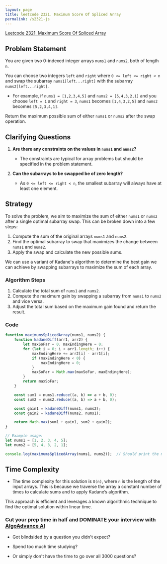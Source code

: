 ```yaml
---
layout: page
title: leetcode 2321. Maximum Score Of Spliced Array
permalink: /s2321-js
---
```

[Leetcode 2321. Maximum Score Of Spliced Array](https://algoadvance.github.io/algoadvance/l2321)
## Problem Statement
You are given two 0-indexed integer arrays `nums1` and `nums2`, both of length `n`.

You can choose two integers `left` and `right` where `0 <= left <= right < n` and swap the subarray `nums1[left...right]` with the subarray `nums2[left...right]`.

- For example, if `nums1 = [1,2,3,4,5]` and `nums2 = [5,4,3,2,1]` and you choose `left = 1` and `right = 3`, `nums1` becomes `[1,4,3,2,5]` and `nums2` becomes `[5,2,3,4,1]`.

Return the maximum possible sum of either `nums1` or `nums2` after the swap operation.

## Clarifying Questions
1. **Are there any constraints on the values in `nums1` and `nums2`?**
   - The constraints are typical for array problems but should be specified in the problem statement.
  
2. **Can the subarrays to be swapped be of zero length?**
   - As `0 <= left <= right < n`, the smallest subarray will always have at least one element.

## Strategy
To solve the problem, we aim to maximize the sum of either `nums1` or `nums2` after a single optimal subarray swap. This can be broken down into a few steps:

1. Compute the sum of the original arrays `nums1` and `nums2`.
2. Find the optimal subarray to swap that maximizes the change between `nums1` and `nums2`.
3. Apply the swap and calculate the new possible sums.

We can use a variant of Kadane's algorithm to determine the best gain we can achieve by swapping subarrays to maximize the sum of each array.

### Algorithm Steps
1. Calculate the total sum of `nums1` and `nums2`.
2. Compute the maximum gain by swapping a subarray from `nums1` to `nums2` and vice versa.
3. Adjust the total sum based on the maximum gain found and return the result.

### Code

```javascript
function maximumsSplicedArray(nums1, nums2) {
    function kadaneDiff(arr1, arr2) {
        let maxSoFar = 0, maxEndingHere = 0;
        for (let i = 0; i < arr1.length; i++) {
            maxEndingHere += arr2[i] - arr1[i];
            if (maxEndingHere < 0) {
                maxEndingHere = 0;
            }
            maxSoFar = Math.max(maxSoFar, maxEndingHere);
        }
        return maxSoFar;
    }

    const sum1 = nums1.reduce((a, b) => a + b, 0);
    const sum2 = nums2.reduce((a, b) => a + b, 0);

    const gain1 = kadaneDiff(nums1, nums2);
    const gain2 = kadaneDiff(nums2, nums1);

    return Math.max(sum1 + gain1, sum2 + gain2);
}

// Example usage:
let nums1 = [1, 2, 3, 4, 5];
let nums2 = [5, 4, 3, 2, 1];

console.log(maximumsSplicedArray(nums1, nums2));  // Should print the maximum possible sum after optimal subarray swap
```

## Time Complexity
- The time complexity for this solution is `O(n)`, where `n` is the length of the input arrays. This is because we traverse the array a constant number of times to calculate sums and to apply Kadane’s algorithm.

This approach is efficient and leverages a known algorithmic technique to find the optimal solution within linear time.


### Cut your prep time in half and DOMINATE your interview with [AlgoAdvance AI](https://algoAdvance.com)

- Got blindsided by a question you didn't expect?

- Spend too much time studying?

- Or simply don't have the time to go over all 3000 questions?

